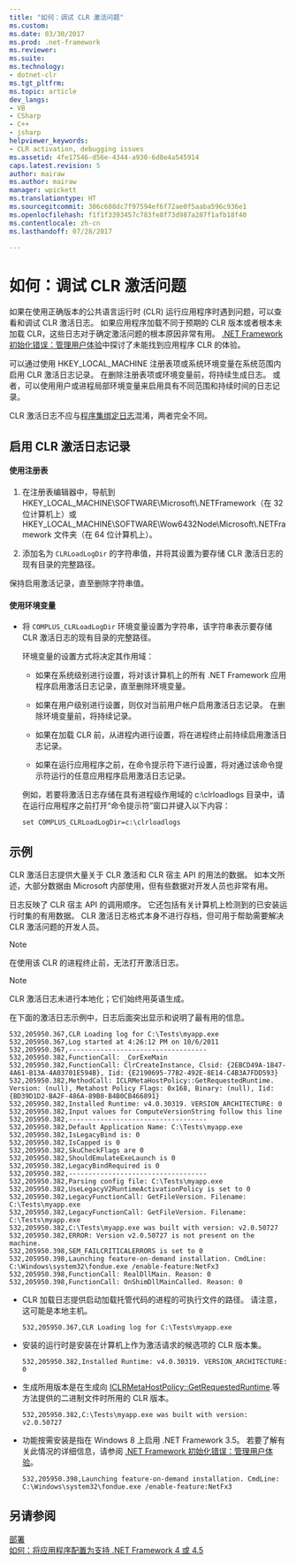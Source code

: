 ```yaml
---
title: "如何：调试 CLR 激活问题"
ms.custom: 
ms.date: 03/30/2017
ms.prod: .net-framework
ms.reviewer: 
ms.suite: 
ms.technology:
- dotnet-clr
ms.tgt_pltfrm: 
ms.topic: article
dev_langs:
- VB
- CSharp
- C++
- jsharp
helpviewer_keywords:
- CLR activation, debugging issues
ms.assetid: 4fe17546-d56e-4344-a930-6d8e4a545914
caps.latest.revision: 5
author: mairaw
ms.author: mairaw
manager: wpickett
ms.translationtype: HT
ms.sourcegitcommit: 306c608dc7f97594ef6f72ae0f5aaba596c936e1
ms.openlocfilehash: f1f1f3393457c783fe8f73d987a287f1afb18f40
ms.contentlocale: zh-cn
ms.lasthandoff: 07/28/2017

---
```

# <a name="how-to-debug-clr-activation-issues"></a>如何：调试 CLR 激活问题
如果在使用正确版本的公共语言运行时 (CLR) 运行应用程序时遇到问题，可以查看和调试 CLR 激活日志。 如果应用程序加载不同于预期的 CLR 版本或者根本未加载 CLR，这些日志对于确定激活问题的根本原因非常有用。 [.NET Framework 初始化错误：管理用户体验](../../../docs/framework/deployment/initialization-errors-managing-the-user-experience.md)中探讨了未能找到应用程序 CLR 的体验。  
  
 可以通过使用 HKEY_LOCAL_MACHINE 注册表项或系统环境变量在系统范围内启用 CLR 激活日志记录。 在删除注册表项或环境变量前，将持续生成日志。 或者，可以使用用户或进程局部环境变量来启用具有不同范围和持续时间的日志记录。  
  
 CLR 激活日志不应与[程序集绑定日志](../../../docs/framework/tools/fuslogvw-exe-assembly-binding-log-viewer.md)混淆，两者完全不同。  
  
## <a name="to-enable-clr-activation-logging"></a>启用 CLR 激活日志记录  
  
#### <a name="using-the-registry"></a>使用注册表  
  
1.  在注册表编辑器中，导航到 HKEY_LOCAL_MACHINE\SOFTWARE\Microsoft\\.NETFramework（在 32 位计算机上）或 HKEY_LOCAL_MACHINE\SOFTWARE\Wow6432Node\Microsoft\\.NETFramework 文件夹（在 64 位计算机上）。  
  
2.  添加名为 `CLRLoadLogDir` 的字符串值，并将其设置为要存储 CLR 激活日志的现有目录的完整路径。  
  
 保持启用激活记录，直至删除字符串值。  
  
#### <a name="using-an-environment-variable"></a>使用环境变量  
  
-   将 `COMPLUS_CLRLoadLogDir` 环境变量设置为字符串，该字符串表示要存储 CLR 激活日志的现有目录的完整路径。  
  
     环境变量的设置方式将决定其作用域：  
  
    -   如果在系统级别进行设置，将对该计算机上的所有 .NET Framework 应用程序启用激活日志记录，直至删除环境变量。  
  
    -   如果在用户级别进行设置，则仅对当前用户帐户启用激活日志记录。 在删除环境变量前，将持续记录。  
  
    -   如果在加载 CLR 前，从进程内进行设置，将在进程终止前持续启用激活日志记录。  
  
    -   如果在运行应用程序之前，在命令提示符下进行设置，将对通过该命令提示符运行的任意应用程序启用激活日志记录。  
  
     例如，若要将激活日志存储在具有进程级作用域的 c:\clrloadlogs 目录中，请在运行应用程序之前打开“命令提示符”窗口并键入以下内容：  
  
    ```  
    set COMPLUS_CLRLoadLogDir=c:\clrloadlogs  
    ```  
  
## <a name="example"></a>示例  
 CLR 激活日志提供大量关于 CLR 激活和 CLR 宿主 API 的用法的数据。 如本文所述，大部分数据由 Microsoft 内部使用，但有些数据对开发人员也非常有用。  
  
 日志反映了 CLR 宿主 API 的调用顺序。 它还包括有关计算机上检测到的已安装运行时集的有用数据。 CLR 激活日志格式本身不进行存档，但可用于帮助需要解决 CLR 激活问题的开发人员。  
  
> [!NOTE]
>  在使用该 CLR 的进程终止前，无法打开激活日志。  
  
> [!NOTE]
>  CLR 激活日志未进行本地化；它们始终用英语生成。  
  
 在下面的激活日志示例中，日志后面突出显示和说明了最有用的信息。  
  
```  
532,205950.367,CLR Loading log for C:\Tests\myapp.exe   
532,205950.367,Log started at 4:26:12 PM on 10/6/2011   
532,205950.367,-----------------------------------   
532,205950.382,FunctionCall: _CorExeMain   
532,205950.382,FunctionCall: ClrCreateInstance, Clsid: {2EBCD49A-1B47-4A61-B13A-4A03701E594B}, Iid: {E2190695-77B2-492E-8E14-C4B3A7FDD593}   
532,205950.382,MethodCall: ICLRMetaHostPolicy::GetRequestedRuntime. Version: (null), Metahost Policy Flags: 0x168, Binary: (null), Iid: {BD39D1D2-BA2F-486A-89B0-B4B0CB466891}   
532,205950.382,Installed Runtime: v4.0.30319. VERSION_ARCHITECTURE: 0   
532,205950.382,Input values for ComputeVersionString follow this line   
532,205950.382,-----------------------------------   
532,205950.382,Default Application Name: C:\Tests\myapp.exe   
532,205950.382,IsLegacyBind is: 0   
532,205950.382,IsCapped is 0   
532,205950.382,SkuCheckFlags are 0   
532,205950.382,ShouldEmulateExeLaunch is 0   
532,205950.382,LegacyBindRequired is 0   
532,205950.382,-----------------------------------   
532,205950.382,Parsing config file: C:\Tests\myapp.exe   
532,205950.382,UseLegacyV2RuntimeActivationPolicy is set to 0   
532,205950.382,LegacyFunctionCall: GetFileVersion. Filename: C:\Tests\myapp.exe   
532,205950.382,LegacyFunctionCall: GetFileVersion. Filename: C:\Tests\myapp.exe   
532,205950.382,C:\Tests\myapp.exe was built with version: v2.0.50727   
532,205950.382,ERROR: Version v2.0.50727 is not present on the machine.   
532,205950.398,SEM_FAILCRITICALERRORS is set to 0   
532,205950.398,Launching feature-on-demand installation. CmdLine: C:\Windows\system32\fondue.exe /enable-feature:NetFx3   
532,205950.398,FunctionCall: RealDllMain. Reason: 0   
532,205950.398,FunctionCall: OnShimDllMainCalled. Reason: 0  
```  
  
-   CLR 加载日志提供启动加载托管代码的进程的可执行文件的路径。 请注意，这可能是本地主机。  
  
    ```  
    532,205950.367,CLR Loading log for C:\Tests\myapp.exe  
    ```  
  
-   安装的运行时是安装在计算机上作为激活请求的候选项的 CLR 版本集。  
  
    ```  
    532,205950.382,Installed Runtime: v4.0.30319. VERSION_ARCHITECTURE: 0  
    ```  
  
-   生成所用版本是在生成向 [ICLRMetaHostPolicy::GetRequestedRuntime](../../../docs/framework/unmanaged-api/hosting/iclrmetahostpolicy-getrequestedruntime-method.md).等方法提供的二进制文件时所用的 CLR 版本。  
  
    ```  
    532,205950.382,C:\Tests\myapp.exe was built with version: v2.0.50727  
    ```  
  
-   功能按需安装是指在 Windows 8 上启用 .NET Framework 3.5。 若要了解有关此情况的详细信息，请参阅 [.NET Framework 初始化错误：管理用户体验](../../../docs/framework/deployment/initialization-errors-managing-the-user-experience.md)。  
  
    ```  
    532,205950.398,Launching feature-on-demand installation. CmdLine: C:\Windows\system32\fondue.exe /enable-feature:NetFx3  
    ```  
  
## <a name="see-also"></a>另请参阅  
 [部署](../../../docs/framework/deployment/index.md)   
 [如何：将应用程序配置为支持 .NET Framework 4 或 4.5](../../../docs/framework/migration-guide/how-to-configure-an-app-to-support-net-framework-4-or-4-5.md)

